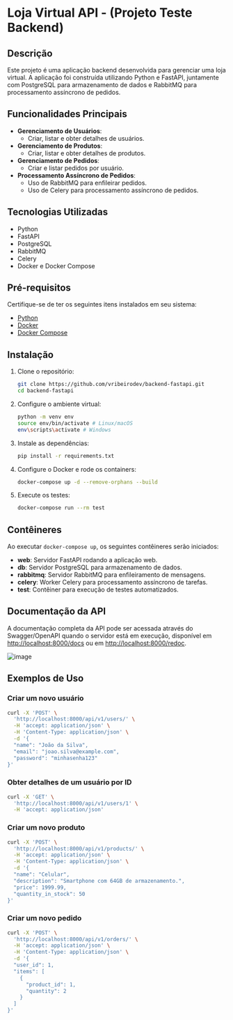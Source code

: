 # Loja Virtual API - (Projeto Teste Backend)

## Descrição
Este projeto é uma aplicação backend desenvolvida para gerenciar uma loja virtual. A aplicação foi construída utilizando Python e FastAPI, juntamente com PostgreSQL para armazenamento de dados e RabbitMQ para processamento assíncrono de pedidos.

## Funcionalidades Principais
- **Gerenciamento de Usuários**: 
  - Criar, listar e obter detalhes de usuários.
- **Gerenciamento de Produtos**: 
  - Criar, listar e obter detalhes de produtos.
- **Gerenciamento de Pedidos**: 
  - Criar e listar pedidos por usuário.
- **Processamento Assíncrono de Pedidos**: 
  - Uso de RabbitMQ para enfileirar pedidos.
  - Uso de Celery para processamento assíncrono de pedidos.
    
## Tecnologias Utilizadas
- Python
- FastAPI
- PostgreSQL
- RabbitMQ
- Celery
- Docker e Docker Compose

## Pré-requisitos
Certifique-se de ter os seguintes itens instalados em seu sistema:
- [Python](https://www.python.org/downloads/)
- [Docker](https://www.docker.com/get-started)
- [Docker Compose](https://docs.docker.com/compose/install/)

## Instalação
1. Clone o repositório:
   ```bash
   git clone https://github.com/vribeirodev/backend-fastapi.git
   cd backend-fastapi

2. Configure o ambiente virtual:
   ```bash
   python -m venv env
   source env/bin/activate # Linux/macOS
   env\scripts\activate # Windows

3. Instale as dependências:
   ```bash
   pip install -r requirements.txt

4. Configure o Docker e rode os containers:
   ```bash
   docker-compose up -d --remove-orphans --build

5. Execute os testes:
   ```bash
   docker-compose run --rm test

## Contêineres
Ao executar `docker-compose up`, os seguintes contêineres serão iniciados:
- **web**: Servidor FastAPI rodando a aplicação web.
- **db**: Servidor PostgreSQL para armazenamento de dados.
- **rabbitmq**: Servidor RabbitMQ para enfileiramento de mensagens.
- **celery**: Worker Celery para processamento assíncrono de tarefas.
- **test**: Contêiner para execução de testes automatizados.

## Documentação da API
A documentação completa da API pode ser acessada através do Swagger/OpenAPI quando o servidor está em execução, disponível em [http://localhost:8000/docs](http://localhost:8000/docs) ou em [http://localhost:8000/redoc](http://localhost:8000/redoc).

![image](https://github.com/vribeirodev/backend-fastapi/assets/98496942/9346ea71-82fb-4385-a8fd-3d14e12b5de2)

## Exemplos de Uso

### Criar um novo usuário
```bash
curl -X 'POST' \
  'http://localhost:8000/api/v1/users/' \
  -H 'accept: application/json' \
  -H 'Content-Type: application/json' \
  -d '{
  "name": "João da Silva",
  "email": "joao.silva@example.com",
  "password": "minhasenha123"
}'
```

### Obter detalhes de um usuário por ID
```bash
curl -X 'GET' \
  'http://localhost:8000/api/v1/users/1' \
  -H 'accept: application/json'
```

### Criar um novo produto
```bash
curl -X 'POST' \
  'http://localhost:8000/api/v1/products/' \
  -H 'accept: application/json' \
  -H 'Content-Type: application/json' \
  -d '{
  "name": "Celular",
  "description": "Smartphone com 64GB de armazenamento.",
  "price": 1999.99,
  "quantity_in_stock": 50
}'
```

### Criar um novo pedido
```bash
curl -X 'POST' \
  'http://localhost:8000/api/v1/orders/' \
  -H 'accept: application/json' \
  -H 'Content-Type: application/json' \
  -d '{
  "user_id": 1,
  "items": [
    {
      "product_id": 1,
      "quantity": 2
    }
  ]
}'
```
